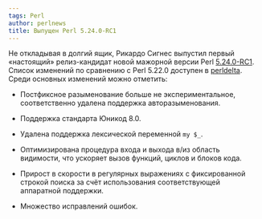 ```yaml
---
tags: Perl
author: perlnews
title: Выпущен Perl 5.24.0-RC1
---
```

Не откладывая в долгий ящик, Рикардо Сигнес выпустил первый «настоящий»
релиз-кандидат новой мажорной версии Perl
[5.24.0-RC1](https://metacpan.org/release/RJBS/perl-5.24.0-RC1). Список
изменений по сравнению с Perl 5.22.0 доступен в
[perldelta](https://metacpan.org/pod/release/RJBS/perl-5.24.0-RC1/pod/perldelta.pod).
Среди основных изменений можно отметить:

* Постфиксное разыменование больше не экспериментальное, соответственно удалена
  поддержка авторазыменования.

* Поддержка стандарта Юникод 8.0.

* Удалена поддержка лексической переменной `my $_`.

* Оптимизирована процедура входа и выхода в/из область видимости, что ускоряет
  вызов функций, циклов и блоков кода.

* Прирост в скорости в регулярных выражениях с фиксированной строкой поиска за
  счёт использования соответствующей аппаратной поддержки.

* Множество исправлений ошибок.
